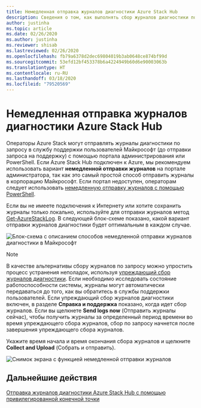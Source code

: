```yaml
---
title: Немедленная отправка журналов диагностики Azure Stack Hub
description: Сведения о том, как выполнять сбор журналов диагностики по запросу в Azure Stack Hub с помощью портала администрирования или скрипта PowerShell.
author: justinha
ms.topic: article
ms.date: 02/26/2020
ms.author: justinha
ms.reviewer: shisab
ms.lastreviewed: 02/26/2020
ms.openlocfilehash: fb79a6378d2dec69804019b3ab0648ce874bf99d
ms.sourcegitcommit: 53efd12bf453378b6a4224949b60d6e90003063b
ms.translationtype: HT
ms.contentlocale: ru-RU
ms.lasthandoff: 03/18/2020
ms.locfileid: "79520569"
---
```

# <a name="send-azure-stack-hub-diagnostic-logs-now"></a>Немедленная отправка журналов диагностики Azure Stack Hub

Операторы Azure Stack могут отправлять журналы диагностики по запросу в службу поддержки пользователей Майкрософт (до отправки запроса на поддержку) с помощью портала администрирования или PowerShell. Если Azure Stack Hub подключен к Azure, мы рекомендуем использовать вариант **немедленной отправки журналов** на портале администратора, так как это самый простой способ отправить журналы в корпорацию Майкрософт. Если портал недоступен, операторам следует использовать [немедленную отправку журналов с помощью PowerShell](azure-stack-configure-on-demand-diagnostic-log-collection-powershell-tzl.md). 

Если вы не имеете подключения к Интернету или хотите сохранить журналы только локально, используйте для отправки журналов метод [Get-AzureStackLog](azure-stack-get-azurestacklog.md). В следующей блок-схеме показано, какой вариант отправки журналов диагностики будет оптимальным в каждом случае. 

![Блок-схема с описанием способов немедленной отправки журналов диагностики в Майкрософт](media/azure-stack-help-and-support/send-logs-now-flowchart.png)

>[!NOTE]
>В качестве альтернативы сбору журналов по запросу можно упростить процесс устранения неполадок, используя [упреждающий сбор журналов диагностики](azure-stack-configure-automatic-diagnostic-log-collection-tzl.md). Если необходимо исследовать состояние работоспособности системы, журналы могут автоматически передаваться до того, как вы обратитесь в службы поддержки пользователей. Если упреждающий сбор журналов диагностики включен, в разделе **Справка и поддержка** показано, когда идет сбор журналов. Если вы щелкнете **Send logs now** (Отправить журналы сейчас), чтобы получить журналы за определенный период времени во время упреждающего сбора журналов, сбор по запросу начнется после завершения упреждающего сбора журналов.

Укажите время начала и время окончания сбора журналов и щелкните **Collect and Upload** (Собрать и отправить). 

![Снимок экрана с функцией немедленной отправки журналов](media/azure-stack-help-and-support/send-logs-now.png)

## <a name="next-steps"></a>Дальнейшие действия

[Отправка журналов диагностики Azure Stack Hub с помощью привилегированной конечной точки](azure-stack-get-azurestacklog.md)

